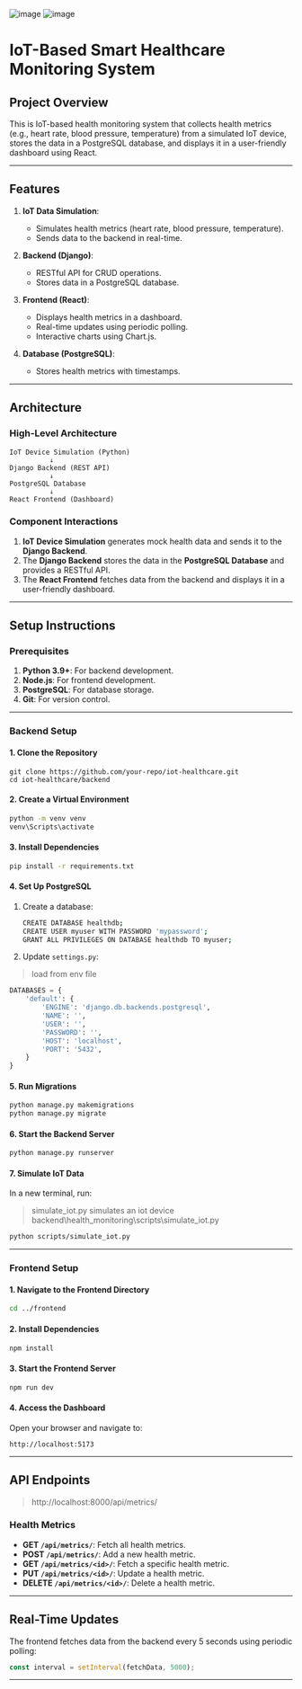 ![image](https://github.com/user-attachments/assets/79f54a64-4cf3-4a5f-b7a3-fcc753fb512e)
![image](https://github.com/user-attachments/assets/d525cf62-0ee8-46cc-9a4f-3165b25003da)

# IoT-Based Smart Healthcare Monitoring System

## Project Overview
This is IoT-based health monitoring system that collects health metrics (e.g., heart rate, blood pressure, temperature) from a simulated IoT device, stores the data in a PostgreSQL database, and displays it in a user-friendly dashboard using React.

---

## Features
1. **IoT Data Simulation**:
   - Simulates health metrics (heart rate, blood pressure, temperature).
   - Sends data to the backend in real-time.

2. **Backend (Django)**:
   - RESTful API for CRUD operations.
   - Stores data in a PostgreSQL database.

3. **Frontend (React)**:
   - Displays health metrics in a dashboard.
   - Real-time updates using periodic polling.
   - Interactive charts using Chart.js.

4. **Database (PostgreSQL)**:
   - Stores health metrics with timestamps.

---

## Architecture

### High-Level Architecture
```
IoT Device Simulation (Python)
          ↓
Django Backend (REST API)
          ↓
PostgreSQL Database
          ↓
React Frontend (Dashboard)
```

### Component Interactions
1. **IoT Device Simulation** generates mock health data and sends it to the **Django Backend**.
2. The **Django Backend** stores the data in the **PostgreSQL Database** and provides a RESTful API.
3. The **React Frontend** fetches data from the backend and displays it in a user-friendly dashboard.

---

## Setup Instructions

### Prerequisites
1. **Python 3.9+**: For backend development.
2. **Node.js**: For frontend development.
3. **PostgreSQL**: For database storage.
4. **Git**: For version control.

---

### Backend Setup

#### 1. Clone the Repository
```
git clone https://github.com/your-repo/iot-healthcare.git
cd iot-healthcare/backend
```

#### 2. Create a Virtual Environment
```bash
python -m venv venv
venv\Scripts\activate 
```

#### 3. Install Dependencies
```bash
pip install -r requirements.txt
```

#### 4. Set Up PostgreSQL
1. Create a database:
   ```bash
   CREATE DATABASE healthdb;
   CREATE USER myuser WITH PASSWORD 'mypassword';
   GRANT ALL PRIVILEGES ON DATABASE healthdb TO myuser;
   ```

2. Update `settings.py`:
> load from env file 
   ```python
   DATABASES = {
       'default': {
           'ENGINE': 'django.db.backends.postgresql',
           'NAME': '',
           'USER': '',
           'PASSWORD': '',
           'HOST': 'localhost',
           'PORT': '5432',
       }
   }
   ```

#### 5. Run Migrations
```bash
python manage.py makemigrations
python manage.py migrate
```

#### 6. Start the Backend Server
```bash
python manage.py runserver
```

#### 7. Simulate IoT Data
In a new terminal, run:
> simulate_iot.py simulates an iot device
> backend\health_monitoring\scripts\simulate_iot.py
```bash
python scripts/simulate_iot.py
```

---

### Frontend Setup

#### 1. Navigate to the Frontend Directory
```bash
cd ../frontend
```

#### 2. Install Dependencies
```bash
npm install
```

#### 3. Start the Frontend Server
```bash
npm run dev
```

#### 4. Access the Dashboard
Open your browser and navigate to:
```
http://localhost:5173
```

---


## API Endpoints
> http://localhost:8000/api/metrics/
### Health Metrics
- **GET `/api/metrics/`**: Fetch all health metrics.
- **POST `/api/metrics/`**: Add a new health metric.
- **GET `/api/metrics/<id>/`**: Fetch a specific health metric.
- **PUT `/api/metrics/<id>/`**: Update a health metric.
- **DELETE `/api/metrics/<id>/`**: Delete a health metric.

---

## Real-Time Updates
The frontend fetches data from the backend every 5 seconds using periodic polling:
```javascript
const interval = setInterval(fetchData, 5000);
```

---




